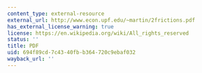 ```yaml
---
content_type: external-resource
external_url: http://www.econ.upf.edu/~martin/2frictions.pdf
has_external_license_warning: true
license: https://en.wikipedia.org/wiki/All_rights_reserved
status: ''
title: PDF
uid: 694f89cd-7c43-40fb-b364-720c9ebaf032
wayback_url: ''
---
```

